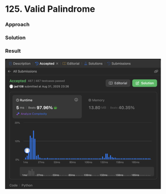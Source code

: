 # 125. Valid Palindrome

### Approach


### Solution


### Result

![screenshot](/two_pointer/easy/125_valid_palindrome/125_valid_palindrome.png)
